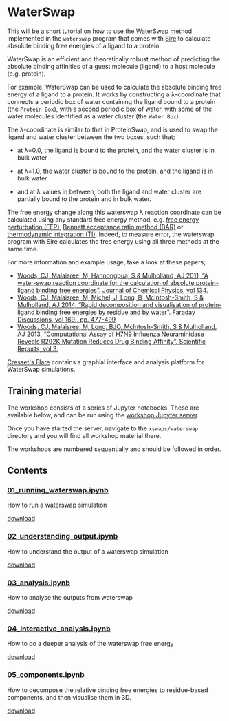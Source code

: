 # WaterSwap

This will be a short tutorial on how to use the WaterSwap method 
implemented in the `waterswap` program that comes with [Sire](https://siremol.org) to calculate 
absolute binding free energies of a ligand to a protein.

WaterSwap is an efficient and theoretically robust method of predicting 
the absolute binding affinities of a guest molecule (ligand) to a host 
molecule (e.g. protein).

For example, WaterSwap can be used to calculate the absolute binding 
free energy of a ligand to a protein. It works by 
constructing a λ-coordinate that connects a periodic box of water 
containing the ligand bound to a protein (the `Protein Box`), with a 
second periodic box of water, with some of the water molecules
identified as a water cluster (the `Water Box`).

The λ-coordinate is similar to that in ProteinSwap, and is used to swap
the ligand and water cluster between the two boxes, such that;

* at λ=0.0, the ligand is bound to the protein, and the water cluster is in bulk water

* at λ=1.0, the water cluster is bound to the protein, and the ligand is in bulk water

* and at λ values in between, both the ligand and water cluster are partially bound
to the protein and in bulk water.

The free energy change along this waterswap λ reaction coordinate can be
calculated using any standard free energy method, e.g. 
[free energy perturbation (FEP)](https://en.wikipedia.org/wiki/Free_energy_perturbation), 
[Bennett acceptance ratio method (BAR)](https://en.wikipedia.org/wiki/Bennett_acceptance_ratio) or 
[thermodynamic integration (TI)](https://en.wikipedia.org/wiki/Thermodynamic_integration). 
Indeed, to measure error, the waterswap program with Sire calculates the free energy using all three methods at the same time.

For more information and example usage, take a look at these papers;

* [Woods, CJ, Malaisree, M, Hannongbua, S & Mulholland, AJ 2011, “A water-swap reaction coordinate for the calculation of absolute protein-ligand binding free energies”. Journal of Chemical Physics, vol 134.](http://dx.doi.org/10.1063/1.3519057)
* [Woods, CJ, Malaisree, M, Michel, J, Long, B, McIntosh-Smith, S & Mulholland, AJ 2014, “Rapid decomposition and visualisation of protein-ligand binding free energies by residue and by water”. Faraday Discussions, vol 169., pp. 477-499](http://dx.doi.org/10.1039/c3fd00125c)
* [Woods, CJ, Malaisree, M, Long, BJO, McIntosh-Smith, S & Mulholland, AJ 2013, “Computational Assay of H7N9 Influenza Neuraminidase Reveals R292K Mutation Reduces Drug Binding Affinity”. Scientific Reports, vol 3.](http://dx.doi.org/10.1038/srep03561)

[Cresset's Flare](https://www.cresset-group.com/flare/) contains a graphial interface
and analysis platform for WaterSwap simulations.

## Training material

The workshop consists of a series of Jupyter notebooks. These are available below, and can be run using the [workshop Jupyter server](https://ccpbiosim.github.io/workshop/events/bristol2018/server.html).

Once you have started the server, navigate to the `xswaps/waterswap` directory and you will find all workshop material there.

The workshops are numbered sequentially and should be followed in order. 

## Contents

### [01_running_waterswap.ipynb](html/01_running_waterswap.html)

How to run a waterswap simulation

[download](01_running_waterswap.ipynb)

### [02_understanding_output.ipynb](html/02_understanding_output.html)

How to understand the output of a waterswap simulation

[download](02_understanding_output.ipynb)

### [03_analysis.ipynb](html/03_analysis.html)

How to analyse the outputs from waterswap

[download](03_analysis.ipynb)

### [04_interactive_analysis.ipynb](html/04_interactive_analysis.html)

How to do a deeper analysis of the waterswap free energy

[download](04_interactive_analysis.ipynb)

### [05_components.ipynb](html/05_components.html)

How to decompose the relative binding free energies to residue-based components, and then visualise them in 3D.

[download](05_components.ipynb)

